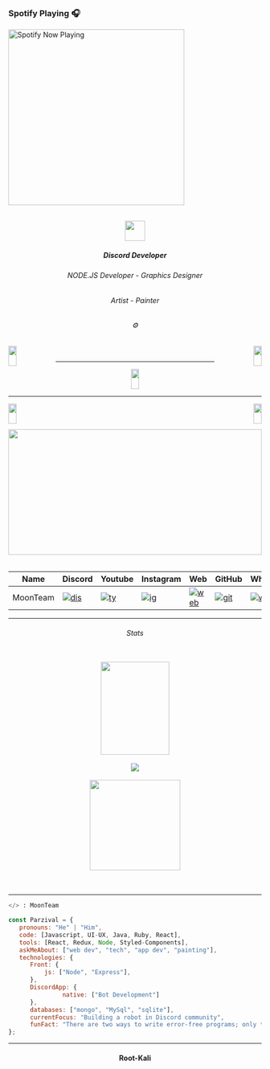 ### Spotify Playing 🎧

[<img src="https://parzivalw00-lziq.vercel.app/api/spotify-playing" alt="Spotify Now Playing" width="350" />](https://open.spotify.com/user/g02xu8ah23v2qqnf97udwav5t)

<br/>

<div align="center">
<img src="https://media.discordapp.net/attachments/1049406847314042930/1064738846618681394/silver.png" align="center" height="40" width="40" />
</div>

##### <div align="center">Discord Developer</div>  

###### <div align="center">NODE.JS Developer - Graphics Designer</div>  

###### <div align="center">Artist - Painter</div>

###### <div align="center"> ⚙️</div>




<div align="left">
<a href="https://youtube.com/channel/UCXbSf-mBetjGSR_Eq7Ajesw"><img src="https://cdn.discordapp.com/attachments/865598508924796978/970638029322604574/youtube.png" align="left" height="40" style="width: 18%" ></a></div>



<div align="right">
<a href="https://aparat.com/PARZIVALW/live"><img src="https://cdn.discordapp.com/attachments/865598508924796978/970638029138046976/aparat.png" align="right" height="40" style="width: 18%" ></a></div>
<br/>

----

<div align="center">
<a href="https://instagram.com/parzivalw_"><img src="https://cdn.discordapp.com/attachments/865598508924796978/970638029607829554/instagram.png" align="center" height="40" style="width: 18%" ><a/></div>

----

<div align="left">
<a href="https://discord.gg/moonteam"><img src="https://cdn.discordapp.com/attachments/865598508924796978/970638028945125406/discord.png" align="left" height="40" style="width: 18%" ><a/></div>

<div align="right">
<a href="mailto:abolparzival@gmail.com"><img src="https://cdn.discordapp.com/attachments/865598508924796978/970633694568144927/gmail.png" align="right" height="40" style="width: 18%" ></a></div>
<br/><br/><br/>

<div align="center">
<img src="https://media.discordapp.net/attachments/1063119961255591988/1063130412949459064/1673540430194.gif" align="center" width="100%" height=" 250" />
</div><br/>

|  Name | Discord | Youtube | Instagram | Web | GitHub | WhatsApp |
|  ------ | ------ | ------ | ------ | ------ | ------ | ------ |
|  MoonTeam | [![dis](https://cdn.discordapp.com/attachments/1058321121113546783/1067787649529675798/icon.png)](https://discord.gg/moonteam) | [![ty](https://cdn.discordapp.com/attachments/1058321121113546783/1067789430162726912/icon5.png)](https://www.youtube.com/channel/UCXbSf-mBetjGSR_Eq7Ajesw) | [![ig](https://cdn.discordapp.com/attachments/1058321121113546783/1067788445273042945/icon2.png)](https://instagram.com/m0onteam) | [![web](https://cdn.discordapp.com/attachments/1058321121113546783/1067789019506823239/icon4.png)](null) | [![git](https://cdn.discordapp.com/attachments/1058321121113546783/1067790126119395332/ujhytgf.png)](https://github.com/MoonTeam-dev) | [![whats](https://cdn.discordapp.com/attachments/1058321121113546783/1067791368606462072/ww.png)](null) |
   
----
   

###### <div align="center">Stats</div><br/>

<div align="center"><img src="https://github-readme-stats.vercel.app/api?username=Parzivalw00&theme=dark" align="center" height="185p" style="width: 52%" /></div><br/>
   
   
<div align="center"><img src="https://github-readme-streak-stats.herokuapp.com/?user=Parzivalw00&theme=dark" align="" height="" style="width:" /></div><br/>



<div align="center"><img src="https://github-readme-stats.vercel.app/api/top-langs/?username=Parzivalw00&theme=dark" align="center" height="180p" right="width: 50%" /></div>
<br/><br/>

----

```py
</> : MoonTeam
```

```js
const Parzival = {
   pronouns: "He" | "Him",
   code: [Javascript, UI-UX, Java, Ruby, React],
   tools: [React, Redux, Node, Styled-Components],
   askMeAbout: ["web dev", "tech", "app dev", "painting"],
   technologies: {
      Front: {
          js: ["Node", "Express"],
      },
      DiscordApp: {
               native: ["Bot Development"]
      },
      databases: ["mongo", "MySql", "sqlite"],
      currentFocus: "Building a robot in Discord community",
      funFact: "There are two ways to write error-free programs; only the third one works"
};
```

----
#### <div align="center">Root-Kali</div>

